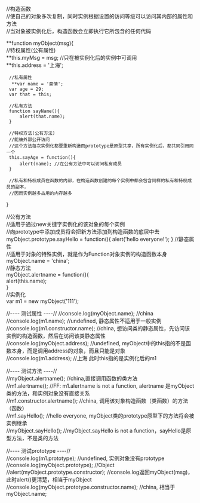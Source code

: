  //构造函数    
 //使自己的对象多次复制，同时实例根据设置的访问等级可以访问其内部的属性和方法   
 //当对象被实例化后，构造函数会立即执行它所包含的任何代码  
 
 **function myObject(msg){  
     //特权属性(公有属性)  
      **this.myMsg = msg; //只在被实例化后的实例中可调用  
      **this.address = '上海';  
     
     //私有属性  
      **var name = '豪情';  
     var age = 29;  
     var that = this;  
     
     //私有方法  
     function sayName(){  
         alert(that.name);  
     }  
     
     //特权方法(公有方法)   
     //能被外部公开访问   
     //这个方法每次实例化都要重新构造而prototype是原型共享，所有实例化后，都共同引用同一个  
     this.sayAge = function(){
         alert(name); //在公有方法中可以访问私有成员
     }
     
     //私有和特权成员在函数的内部，在构造函数创建的每个实例中都会包含同样的私有和特权成员的副本，  
     //因而实例越多占用的内存越多 
 }
  
 //公有方法   
 //适用于通过new关键字实例化的该对象的每个实例   
 //向prototype中添加成员将会把新方法添加到构造函数的底层中去  
 myObject.prototype.sayHello = function(){
     alert('hello everyone!');
 }
 //静态属性       
 //适用于对象的特殊实例，就是作为Function对象实例的构造函数本身     
 myObject.name = 'china';  
 //静态方法  
 myObject.alertname = function(){  
     alert(this.name);  
 }    
 //实例化  
 var m1 = new myObject('111');   
 
 //---- 测试属性 ----//
 //console.log(myObject.name); //china
 //console.log(m1.name); //undefined, 静态属性不适用于一般实例  
 //console.log(m1.constructor.name); //china, 想访问类的静态属性，先访问该实例的构造函数，然后在访问该类静态属性   
 //console.log(myObject.address); //undefined, myObject中的this指的不是函数本身，而是调用address的对象，而且只能是对象   
 //console.log(m1.address); //上海 此时this指的是实例化后的m1 
 
 
 //---- 测试方法 ----//   
 //myObject.alertname(); //china,直接调用函数的类方法   
 //m1.alertname(); //FF: m1.alertname is not a function, alertname 是myObject类的方法，和实例对象没有直接关系  
 //m1.constructor.alertname(); //china, 调用该对象构造函数（类函数）的方法（函数）  
 //m1.sayHello(); //hello everyone, myObject类的prototype原型下的方法将会被实例继承  
 //myObject.sayHello(); //myObject.sayHello is not a function，sayHello是原型方法，不是类的方法  
 
 
 //---- 测试prototype ----//  
 //console.log(m1.prototype); //undefined, 实例对象没有prototype   
 //console.log(myObject.prototype); //Object    
 //alert(myObject.prototype.constructor); //console.log返回myObject(msg)，此时alert()更清楚，相当于myObject   
 //console.log(myObject.prototype.constructor.name); //china, 相当于myObject.name;  
